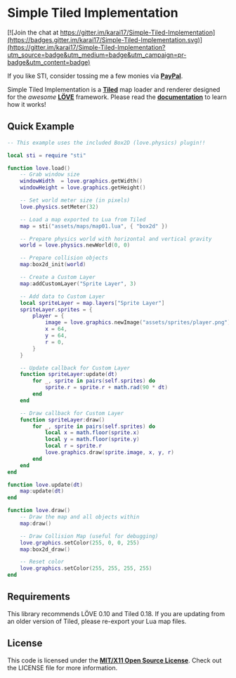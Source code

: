 # Simple Tiled Implementation

[![Join the chat at https://gitter.im/karai17/Simple-Tiled-Implementation](https://badges.gitter.im/karai17/Simple-Tiled-Implementation.svg)](https://gitter.im/karai17/Simple-Tiled-Implementation?utm_source=badge&utm_medium=badge&utm_campaign=pr-badge&utm_content=badge)

If you like STI, consider tossing me a few monies via [**PayPal**][paypal].

Simple Tiled Implementation is a [**Tiled**][Tiled] map loader and renderer designed for the *awesome* [**LÖVE**][LOVE] framework. Please read the [**documentation**][dox] to learn how it works!

## Quick Example

```lua
-- This example uses the included Box2D (love.physics) plugin!!

local sti = require "sti"

function love.load()
	-- Grab window size
	windowWidth  = love.graphics.getWidth()
	windowHeight = love.graphics.getHeight()

	-- Set world meter size (in pixels)
	love.physics.setMeter(32)

	-- Load a map exported to Lua from Tiled
	map = sti("assets/maps/map01.lua", { "box2d" })

	-- Prepare physics world with horizontal and vertical gravity
	world = love.physics.newWorld(0, 0)

	-- Prepare collision objects
	map:box2d_init(world)

	-- Create a Custom Layer
	map:addCustomLayer("Sprite Layer", 3)

	-- Add data to Custom Layer
	local spriteLayer = map.layers["Sprite Layer"]
	spriteLayer.sprites = {
		player = {
			image = love.graphics.newImage("assets/sprites/player.png"),
			x = 64,
			y = 64,
			r = 0,
		}
	}

	-- Update callback for Custom Layer
	function spriteLayer:update(dt)
		for _, sprite in pairs(self.sprites) do
			sprite.r = sprite.r + math.rad(90 * dt)
		end
	end

	-- Draw callback for Custom Layer
	function spriteLayer:draw()
		for _, sprite in pairs(self.sprites) do
			local x = math.floor(sprite.x)
			local y = math.floor(sprite.y)
			local r = sprite.r
			love.graphics.draw(sprite.image, x, y, r)
		end
	end
end

function love.update(dt)
	map:update(dt)
end

function love.draw()
	-- Draw the map and all objects within
	map:draw()

	-- Draw Collision Map (useful for debugging)
	love.graphics.setColor(255, 0, 0, 255)
	map:box2d_draw()

	-- Reset color
	love.graphics.setColor(255, 255, 255, 255)
end
```

## Requirements

This library recommends LÖVE 0.10 and Tiled 0.18. If you are updating from an older version of Tiled, please re-export your Lua map files.

## License

This code is licensed under the [**MIT/X11 Open Source License**][MIT]. Check out the LICENSE file for more information.

[Tiled]: http://www.mapeditor.org/
[LOVE]: https://www.love2d.org/
[dox]: http://karai17.github.io/Simple-Tiled-Implementation/
[MIT]: http://www.opensource.org/licenses/mit-license.html
[paypal]: https://www.paypal.me/LandonManning

